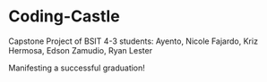 # Coding-Castle

Capstone Project of BSIT 4-3 students:
Ayento, Nicole
Fajardo, Kriz
Hermosa, Edson
Zamudio, Ryan Lester

Manifesting a successful graduation!
